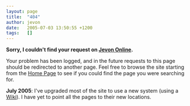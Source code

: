```yaml
---
layout: page
title:  "404"
author: jevon
date:   2005-07-03 13:50:55 +1200
tags:   []
---
```


**Sorry, I couldn't find your request on [Jevon Online](home.md).**

Your problem has been logged, and in the future requests to this page should be redirected to another page. Feel free to browse the site starting from the [Home Page](home.md) to see if you could find the page you were searching for.

**July 2005**: I've upgraded most of the site to use a new system (using a [Wiki](wiki.md)). I have yet to point all the pages to their new locations.
